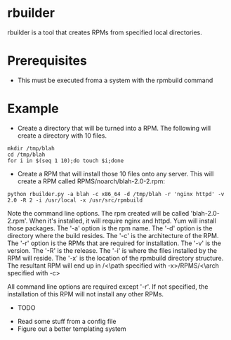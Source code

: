 rbuilder
========

rbuilder is a tool that creates RPMs from specified local directories. 

# Prerequisites
- This must be executed froma a system with the rpmbuild command 

# Example
- Create a directory that will be turned into a RPM.  The following will create a directory with 10 files.  
```
mkdir /tmp/blah
cd /tmp/blah
for i in $(seq 1 10);do touch $i;done
``` 

- Create a RPM that will install those 10 files onto any server.  This will create a RPM called RPMS/noarch/blah-2.0-2.rpm:
```
python rbuilder.py -a blah -c x86_64 -d /tmp/blah -r 'nginx httpd' -v 2.0 -R 2 -i /usr/local -x /usr/src/rpmbuild
```

Note the command line options.  The rpm created will be called 'blah-2.0-2.rpm'.  When it's installed, it will require nginx and httpd.  Yum will install those packages.  The '-a' option is the rpm name.  The '-d' option is the directory where the build resides.  The '-c' is the architecture of the RPM.  The '-r' option is the RPMs that are required for installation.  The '-v' is the version.  The '-R' is the release.  The '-i' is where the files installed by the RPM will reside.  The '-x' is the location of the rpmbuild directory structure.  The resultant RPM will end up in /<\path specified with -x>/RPMS/<\arch specified with -c>

All command line options are required except '-r'.  If not specified, the installation of this RPM will not install any other RPMs.

- TODO
 * Read some stuff from a config file
 * Figure out a better templating system